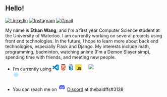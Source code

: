 ## Hello!

[![Linkedin](https://img.shields.io/badge/-LinkedIn-blue?style=flat&logo=Linkedin&logoColor=white)](https://www.linkedin.com/in/ethan-wang-3a5506217/)
[![Instagram](https://img.shields.io/badge/-Instagram-c13584?style=flat&labelColor=c13584&logo=instagram&logoColor=white)](https://www.instagram.com/baldndumbethan/)
[![Gmail](https://img.shields.io/badge/-Gmail-c14438?style=flat&logo=Gmail&logoColor=white)](mailto:ethanwang1203@gmail.com)


My name is **Ethan Wang**, and I'm a first year Computer Science student at the University of Waterloo. I am currently working on several projects using front end technologies. In the future, I hope to learn more about back end technologies, especially Flask and Django. My interests include math, programming, badminton, watching anime (I'm a Demon Slayer simp), spending time with friends, and meeting new people.

<img align= "right" width= "240" src= https://www.icegif.com/wp-content/uploads/2022/01/icegif-936.gif/>


- I’m currently using <img height="20" src="https://raw.githubusercontent.com/github/explore/80688e429a7d4ef2fca1e82350fe8e3517d3494d/topics/visual-studio-code/visual-studio-code.png"></code>
<code><img height="20" src="https://raw.githubusercontent.com/github/explore/80688e429a7d4ef2fca1e82350fe8e3517d3494d/topics/html/html.png"></code>
<code><img height="20" src="https://raw.githubusercontent.com/github/explore/80688e429a7d4ef2fca1e82350fe8e3517d3494d/topics/css/css.png"></code>
<code><img height="20" src="https://raw.githubusercontent.com/github/explore/80688e429a7d4ef2fca1e82350fe8e3517d3494d/topics/javascript/javascript.png"></code>
<code><img height="20" src="https://raw.githubusercontent.com/github/explore/80688e429a7d4ef2fca1e82350fe8e3517d3494d/topics/react/react.png"></code>

- You can reach me on <a><img height="25" src="https://raw.githubusercontent.com/github/explore/80688e429a7d4ef2fca1e82350fe8e3517d3494d/topics/discord/discord.png"> [Discord](https://discord.com/) at thebaldffs#3128 </a>
